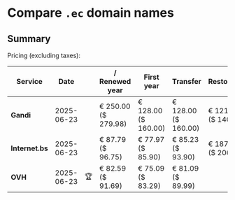 # Compare `.ec` domain names

## Summary

Pricing (excluding taxes):

| Service | Date |  | / Renewed year | First year | Transfer | Restoration |
|--|--|--|--|--|--|--|
| **Gandi** | 2025-06-23 |  | € 250.00<br>($ 279.98) | € 128.00<br>($ 160.00) | € 128.00<br>($ 160.00) | € 121.80<br>($ 140.07) |
| **Internet.bs** | 2025-06-23 |  | € 87.79<br>($ 96.75) | € 77.97<br>($ 85.90) | € 85.23<br>($ 93.90) | € 187.65<br>($ 206.75) |
| **OVH** | 2025-06-23 | 🏆 | € 82.59<br>($ 91.69) | € 75.09<br>($ 83.29) | € 81.09<br>($ 89.99) |  |
